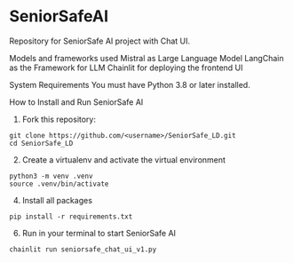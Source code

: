# SeniorSafeAI
Repository for SeniorSafe AI project with Chat UI.

Models and frameworks used
Mistral as Large Language Model
LangChain as the Framework for LLM
Chainlit for deploying the frontend UI

System Requirements
You must have Python 3.8 or later installed. 

How to Install and Run SeniorSafe AI
1. Fork this repository: 

```
git clone https://github.com/<username>/SeniorSafe_LD.git
cd SeniorSafe_LD
```


2. Create a virtualenv and activate the virtual environment
```
python3 -m venv .venv
source .venv/bin/activate
```

4. Install all packages
```
pip install -r requirements.txt
```

6. Run in your terminal to start SeniorSafe AI
```
chainlit run seniorsafe_chat_ui_v1.py
```

